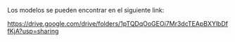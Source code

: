 Los modelos se pueden encontrar en el siguiente link: 

https://drive.google.com/drive/folders/1pTQDqOoGEOi7Mr3dcTEApBXYlbDffKjA?usp=sharing
